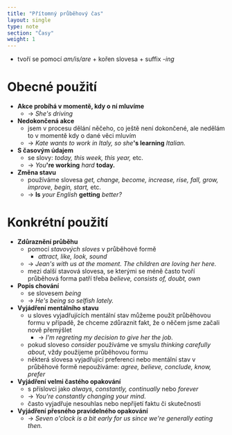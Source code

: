 ```yaml
---
title: "Přítomný průběhový čas"
layout: single
type: note
section: "Časy"
weight: 1
---
```

- tvoří se pomocí _am/is/are_ + kořen slovesa + suffix _-ing_
# Obecné použití
- **Akce probíhá v momentě, kdy o ní mluvíme**
    - -> _She's driving_
- **Nedokončená akce**
    - jsem v procesu dělání něčeho, co ještě není dokončené, ale nedělám to v momentě kdy o dané věci mluvím
    - -> _Kate wants to work in Italy, so she_**'s learning** _Italian._
- **S časovým údajem**
    - se slovy: _today, this week, this year,_ etc.
    - -> _You_**'re working** _hard_ **today.**
- **Změna stavu**
    - používáme slovesa _get, change, become, increase, rise, fall, grow, improve, begin, start,_ etc.
    - -> **Is** _your English_ **getting** _better?_
# Konkrétní použití
- **Zdůraznění průběhu**
    - pomocí _stavových sloves_ v průběhové formě
        - _attract, like, look, sound_
    - -> _Jean's with us at the moment. The children are loving her here._
    - mezi další stavová slovesa, se kterými se méně často tvoří průběhová forma patří třeba _believe, consists of, doubt, own_
- **Popis chování**
    - se slovesem _being_
    - -> _He's being so selfish lately._
- **Vyjádření mentálního stavu**
    - u sloves vyjadřujících mentální stav můžeme použít průběhovou formu v případě, že chceme zdůraznit fakt, že o něčem jsme začali nově přemýšlet
        - -> _I'm regreting my decision to give her the job._
    - pokud sloveso _consider_ používáme ve smyslu _thinking carefully about_, vždy použijeme průběhovou formu
    - některá slovesa vyjadřující preferenci nebo mentální stav v průběhové formě nepoužíváme: _agree, believe, conclude, know, prefer_
- **Vyjádření velmi častého opakování**
    - s příslovci jako _always, constantly, continually_ nebo _forever_
    - -> _You're constantly changing your mind._
    - často vyjadřuje nesouhlas nebo nepřijetí faktu či skutečnosti
- **Vyjádření přesného pravidelného opakování**
    - -> _Seven o'clock is a bit early for us since we're generally eating then._